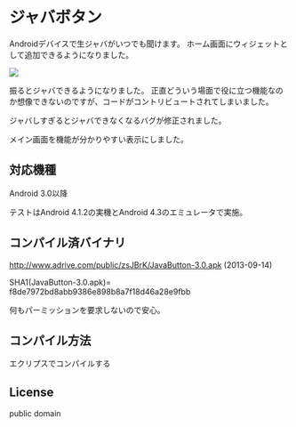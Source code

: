 # ジャバボタン

Androidデバイスで生ジャバがいつでも聞けます。
ホーム画面にウィジェットとして追加できるようになりました。

<img src="res/drawable-xxhdpi/dl_button.png" />

振るとジャバできるようになりました。
正直どういう場面で役に立つ機能なのか想像できないのですが、コードがコントリビュートされてしまいました。

ジャバしすぎるとジャバできなくなるバグが修正されました。

メイン画面を機能が分かりやすい表示にしました。

## 対応機種
Android 3.0以降

テストはAndroid 4.1.2の実機とAndroid 4.3のエミュレータで実施。

## コンパイル済バイナリ
http://www.adrive.com/public/zsJBrK/JavaButton-3.0.apk
(2013-09-14)

SHA1(JavaButton-3.0.apk)= f8de7972bd8abb9386e898b8a7f18d46a28e9fbb

何もパーミッションを要求しないので安心。

## コンパイル方法
エクリプスでコンパイルする

## License
public domain

